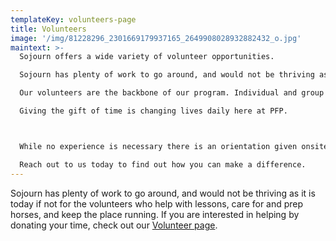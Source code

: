 ```yaml
---
templateKey: volunteers-page
title: Volunteers
image: '/img/81228296_2301669179937165_2649908028932882432_o.jpg'
maintext: >-
  Sojourn offers a wide var​iety of volunteer opportunities. 

  Sojourn has plenty of work to go around, and would not be thriving as it is today if not for the volunteers who help with lessons, care for and prep horses, and keep the place running.

  Our volunteers are the backbone of our program. Individual and group training and education is available and encouraged.

  Giving the gift of time is changing lives daily here at PFP.



  While no experience is necessary there is an orientation given onsite for the safety of our riders.

  Reach out to us today to find out how you can make a difference.
---
```


Sojourn has plenty of work to go around, and would not be thriving as it is today if not for the volunteers who help with lessons, care for and prep horses, and keep the place running. If you are interested in helping by donating your time, check out our [Volunteer page](/volunteers).

